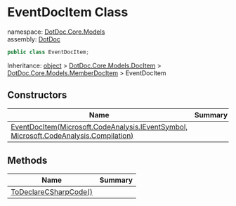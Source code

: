 ﻿# EventDocItem Class

namespace: [DotDoc\.Core\.Models](../DotDoc.Core.Models.md)<br />
assembly: [DotDoc](../../DotDoc.md)



```csharp
public class EventDocItem;
```

Inheritance: [object](https://docs.microsoft.com/dotnet/api/System.Object) > [DotDoc\.Core\.Models\.DocItem](../../DotDoc/DotDoc.Core.Models/DocItem.md) > [DotDoc\.Core\.Models\.MemberDocItem](../../DotDoc/DotDoc.Core.Models/MemberDocItem.md) > EventDocItem

## Constructors

| Name | Summary |
|------|---------|
| [EventDocItem\(Microsoft\.CodeAnalysis\.IEventSymbol, Microsoft\.CodeAnalysis\.Compilation\)](./EventDocItem/$ctor.md) |  |

## Methods

| Name | Summary |
|------|---------|
| [ToDeclareCSharpCode\(\)](./EventDocItem/ToDeclareCSharpCode.md) |  |

